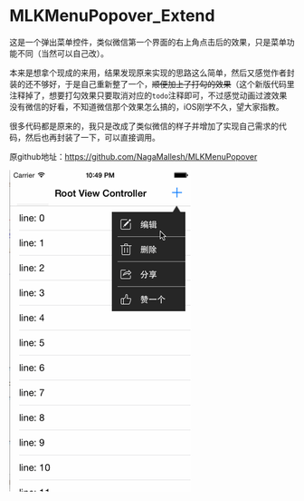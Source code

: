 # MLKMenuPopover_Extend
这是一个弹出菜单控件，类似微信第一个界面的右上角点击后的效果，只是菜单功能不同（当然可以自己改）。

本来是想拿个现成的来用，结果发现原来实现的思路这么简单，然后又感觉作者封装的还不够好，于是自己重新整了一个，~~顺便加上了打勾的效果~~（这个新版代码里注释掉了，想要打勾效果只要取消对应的`todo`注释即可，不过感觉动画过渡效果没有微信的好看，不知道微信那个效果怎么搞的，iOS刚学不久，望大家指教。

很多代码都是原来的，我只是改成了类似微信的样子并增加了实现自己需求的代码，然后也再封装了一下，可以直接调用。

原github地址：https://github.com/NagaMallesh/MLKMenuPopover




![](https://github.com/linyc/MLKMenuPopover_Extend/raw/master/show.gif)
